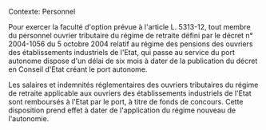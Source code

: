 Contexte: Personnel

Pour exercer la faculté d'option prévue à l'article L. 5313-12, tout membre du personnel ouvrier tributaire du régime de retraite défini par le décret n° 2004-1056 du 5 octobre 2004 relatif au régime des pensions des ouvriers des établissements industriels de l'Etat, qui passe au service du port autonome dispose d'un délai de six mois à dater de la publication du décret en Conseil d'Etat créant le port autonome.

Les salaires et indemnités réglementaires des ouvriers tributaires du régime de retraite applicable aux ouvriers des établissements industriels de l'Etat sont remboursés à l'Etat par le port, à titre de fonds de concours. Cette disposition prend effet à dater de l'application du régime nouveau de l'autonomie.
